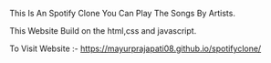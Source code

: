 
This Is An Spotify Clone You Can Play The Songs By Artists. 

This Website Build on the html,css and javascript.

To Visit Website :- https://mayurprajapati08.github.io/spotifyclone/ 
